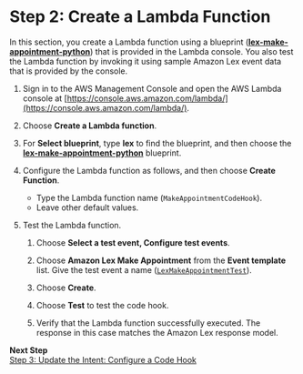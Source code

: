 # Step 2: Create a Lambda Function

In this section, you create a Lambda function using a blueprint ([**lex-make-appointment-python**](../source/lex-make-appointment-python.js)) that is provided in the Lambda console. You also test the Lambda function by invoking it using sample Amazon Lex event data that is provided by the console.

1. Sign in to the AWS Management Console and open the AWS Lambda console at [https://console.aws.amazon.com/lambda/](https://console.aws.amazon.com/lambda/).

1. Choose **Create a Lambda function**.

1. For **Select blueprint**, type **lex** to find the blueprint, and then choose the **[**lex-make-appointment-python**](../source/lex-make-appointment-python.js)** blueprint.

1. Configure the Lambda function as follows, and then choose **Create Function**.
   + Type the Lambda function name (`MakeAppointmentCodeHook`).
   + Leave other default values.

1. Test the Lambda function.

   1. Choose **Select a test event, Configure test events**.
   
   1. Choose **Amazon Lex Make Appointment** from the **Event template** list. Give the test event a name ([`LexMakeAppointmentTest`](../source/lex-make-appointment-test.json)).

   1. Choose **Create**.

   1. Choose **Test** to test the code hook.

   1. Verify that the Lambda function successfully executed. The response in this case matches the Amazon Lex response model.

**Next Step**  
[Step 3: Update the Intent: Configure a Code Hook](ex5-step3.md)